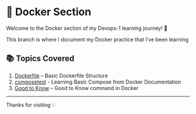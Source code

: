 # 🐳 Docker Section

Welcome to the Docker section of my Devops-1 learning journey! 🚀

This branch is where I document my Docker practice that I’ve been learning

## 📚 Topics Covered

1. [Dockerfile](./Dockerfile) – Basic Dockerfile Structure
2. [composetest](./composetest) - Learning Basic Compose from Docker Documentation
3. [Good to Know](./Good_toKnow.md) – Good to Know command in Docker

---
Thanks for visiting 💡